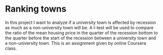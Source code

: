 # Ranking towns
In this project I want to analyze if a university town is affected by recession as much as a non-university town will be. 
A t-test will be used to compare the ratio of the mean housing price in the quarter of the recession bottom to the quarter before the start of the recession between a university
town and a non-university town.
This is an assignment given by online Coursera class. 
